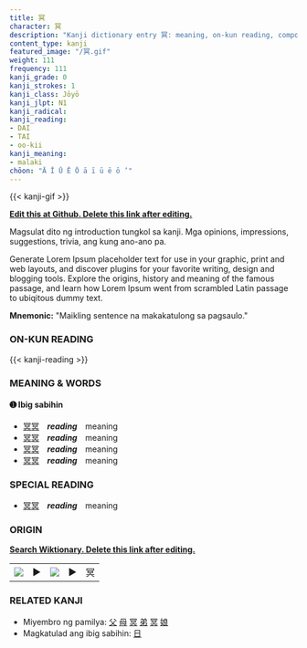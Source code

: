 ```yaml
---
title: 冥
character: 冥
description: "Kanji dictionary entry 冥: meaning, on-kun reading, compounds, origin, related kanji"
content_type: kanji
featured_image: "/冥.gif"
weight: 111
frequency: 111
kanji_grade: 0
kanji_strokes: 1
kanji_class: Jōyō
kanji_jlpt: N1
kanji_radical: 
kanji_reading: 
- DAI
- TAI
- oo-kii
kanji_meaning:
- malaki
chōon: "Ā Ī Ū Ē Ō ā ī ū ē ō ’"
---
```

[//]: # (Don't edit the line below. Kanji animated GIF code is automatically generated.)
{{< kanji-gif >}}

[//]: # (Edit below this line.)

**[Edit this at Github. Delete this link after editing.](https://github.com/tim0g/tim/tree/main/content/kanji/冥/index.md)**

Magsulat dito ng introduction tungkol sa kanji. Mga opinions, impressions, suggestions, trivia, ang kung ano-ano pa.

Generate Lorem Ipsum placeholder text for use in your graphic, print and web layouts, and discover plugins for your favorite writing, design and blogging tools. Explore the origins, history and meaning of the famous passage, and learn how Lorem Ipsum went from scrambled Latin passage to ubiqitous dummy text.
 
**Mnemonic:** "Maikling sentence na makakatulong sa pagsaulo."

### ON-KUN READING

[//]: # (Don't edit the line below. ON-KUN READING code is automatically generated.)
{{< kanji-reading >}}

### MEANING & WORDS

#### ➊ **Ibig sabihin**
  - [冥](../冥)[冥](../冥)　***reading***　meaning
  - [冥](../冥)[冥](../冥)　***reading***　meaning
  - [冥](../冥)[冥](../冥)　***reading***　meaning
  - [冥](../冥)[冥](../冥)　***reading***　meaning

### SPECIAL READING
  - [冥](../冥)[冥](../冥)　***reading***　meaning

### ORIGIN

**[Search Wiktionary. Delete this link after editing.](https://wiktionary.org/wiki/冥)**
<table class="kanji-table"><tr><td>
<img src="60px-冥-bronze.svg.png">
</td><td>▶</td><td>
<img src="60px-冥-oracle.svg.png">
</td><td>▶</td>
<td class="kanji-origin">冥</td>
</tr></table>

### RELATED KANJI
- Miyembro ng pamilya: [父](../父) [母](../母) [冥](../冥) [弟](../弟) [冥](../冥) [娘](../娘)
- Magkatulad ang ibig sabihin: [日](../日)
